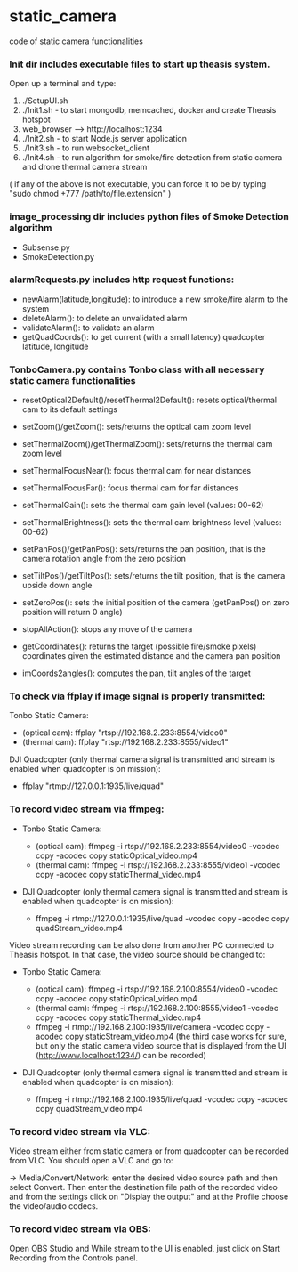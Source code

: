 # static_camera
code of static camera functionalities

### Init dir includes executable files to start up theasis system.
Open up a terminal and type:

1) ./SetupUI.sh
2) ./Init1.sh - to start mongodb, memcached, docker and create Theasis hotspot
3) web_browser --> http://localhost:1234
4) ./Init2.sh - to start Node.js server application
5) ./Init3.sh - to run websocket_client
6) ./Init4.sh - to run algorithm for smoke/fire detection from static camera and drone thermal camera stream

( if any of the above is not executable, you can force it to be by typing "sudo chmod +777 /path/to/file.extension" )

### image_processing dir includes python files of Smoke Detection algorithm

- Subsense.py
- SmokeDetection.py

### alarmRequests.py includes http request functions:

- newAlarm(latitude,longitude): to introduce a new smoke/fire alarm to the system 
- deleteAlarm(): to delete an unvalidated alarm 
- validateAlarm(): to validate an alarm 
- getQuadCoords(): to get current (with a small latency) quadcopter latitude, longitude 

### TonboCamera.py contains Tonbo class with all necessary static camera functionalities

- resetOptical2Default()/resetThermal2Default(): resets optical/thermal cam to its default settings

- setZoom()/getZoom(): sets/returns the optical cam zoom level 
- setThermalZoom()/getThermalZoom(): sets/returns the thermal cam zoom level 
- setThermalFocusNear(): focus thermal cam for near distances
- setThermalFocusFar(): focus thermal cam for far distances
- setThermalGain(): sets the thermal cam gain level (values: 00-62) 
- setThermalBrightness(): sets the thermal cam brightness level (values: 00-62) 
- setPanPos()/getPanPos(): sets/returns the pan position, that is the camera rotation angle from the zero position
- setTiltPos()/getTiltPos(): sets/returns the tilt position, that is the camera upside down angle 
- setZeroPos(): sets the initial position of the camera (getPanPos() on zero position will return 0 angle)
- stopAllAction(): stops any move of the camera
- getCoordinates(): returns the target (possible fire/smoke pixels) coordinates given the estimated distance and the camera pan position
- imCoords2angles(): computes the pan, tilt angles of the target 

### To check via ffplay if image signal is properly transmitted:

 Tonbo Static Camera:
  - (optical cam): ffplay "rtsp://192.168.2.233:8554/video0"
  - (thermal cam): ffplay "rtsp://192.168.2.233:8555/video1"

 DJI Quadcopter (only thermal camera signal is transmitted and stream is enabled when quadcopter is on mission):
  - ffplay "rtmp://127.0.0.1:1935/live/quad" 
  
### To record video stream via ffmpeg:
 - Tonbo Static Camera:
    - (optical cam): ffmpeg -i rtsp://192.168.2.233:8554/video0 -vcodec copy -acodec copy staticOptical_video.mp4
    - (thermal cam): ffmpeg -i rtsp://192.168.2.233:8555/video1 -vcodec copy -acodec copy staticThermal_video.mp4   
  
  - DJI Quadcopter (only thermal camera signal is transmitted and stream is enabled when quadcopter is on mission):
    - ffmpeg -i rtmp://127.0.0.1:1935/live/quad -vcodec copy -acodec copy quadStream_video.mp4
 
Video stream recording can be also done from another PC connected to Theasis hotspot. In that case, the video source should be changed to:
 
  - Tonbo Static Camera:
    * (optical cam): ffmpeg -i rtsp://192.168.2.100:8554/video0 -vcodec copy -acodec copy staticOptical_video.mp4
    * (thermal cam): ffmpeg -i rtsp://192.168.2.100:8555/video1 -vcodec copy -acodec copy staticThermal_video.mp4   
    * ffmpeg -i rtmp://192.168.2.100:1935/live/camera -vcodec copy -acodec copy staticStream_video.mp4
    (the third case works for sure, but only the static camera video source that is displayed from the UI (http://www.localhost:1234/) can be recorded)
  
  - DJI Quadcopter (only thermal camera signal is transmitted and stream is enabled when quadcopter is on mission):
    * ffmpeg -i rtmp://192.168.2.100:1935/live/quad -vcodec copy -acodec copy quadStream_video.mp4
    
### To record video stream via VLC:

 Video stream either from static camera or from quadcopter can be recorded from VLC. You should open a VLC and go to:
 
  -> Media/Convert/Network: enter the desired video source path and then select Convert. Then enter the destination file path of the recorded video and from the settings click on "Display the output" and at the Profile choose the video/audio codecs.
  
### To record video stream via OBS:

 Open OBS Studio and While stream to the UI is enabled, just click on Start Recording from the Controls panel. 
